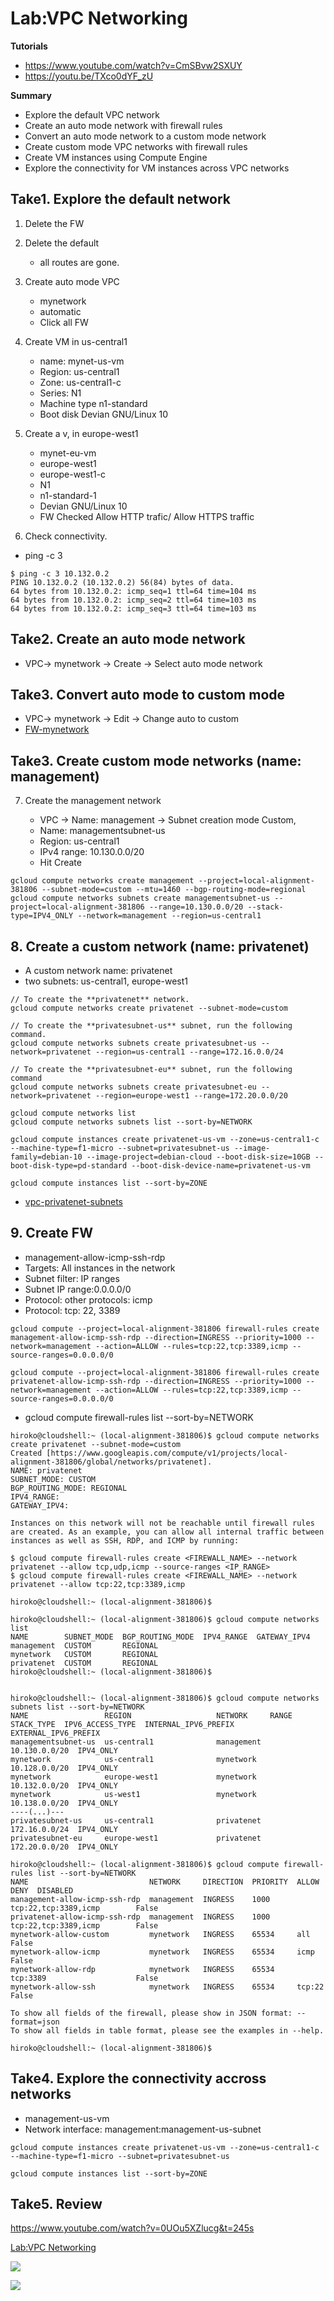 # Lab:VPC Networking

**Tutorials**

- https://www.youtube.com/watch?v=CmSBvw2SXUY
- https://youtu.be/TXco0dYF_zU

**Summary**

- Explore the default VPC network
- Create an auto mode network with firewall rules
- Convert an auto mode network to a custom mode network
- Create custom mode VPC networks with firewall rules
- Create VM instances using Compute Engine
- Explore the connectivity for VM instances across VPC networks

## Take1. Explore the default network

1. Delete the FW
2. Delete the default

   - all routes are gone.

3. Create auto mode VPC

   - mynetwork
   - automatic
   - Click all FW

4. Create VM in us-central1

   - name: mynet-us-vm
   - Region: us-central1
   - Zone: us-central1-c
   - Series: N1
   - Machine type n1-standard
   - Boot disk Devian GNU/Linux 10

5. Create a v, in europe-west1

   - mynet-eu-vm
   - europe-west1
   - europe-west1-c
   - N1
   - n1-standard-1
   - Devian GNU/Linux 10
   - FW Checked Allow HTTP trafic/ Allow HTTPS traffic

6. Check connectivity.

- ping -c 3 <IP>

```
$ ping -c 3 10.132.0.2
PING 10.132.0.2 (10.132.0.2) 56(84) bytes of data.
64 bytes from 10.132.0.2: icmp_seq=1 ttl=64 time=104 ms
64 bytes from 10.132.0.2: icmp_seq=2 ttl=64 time=103 ms
64 bytes from 10.132.0.2: icmp_seq=3 ttl=64 time=103 ms
```

## Take2. Create an auto mode network

- VPC-> mynetwork -> Create -> Select auto mode network

## Take3. Convert auto mode to custom mode

- VPC-> mynetwork -> Edit -> Change auto to custom
- [FW-mynetwork](https://drive.google.com/file/d/10K5cHRO2iiwHdDSl1GYDFKYsaqJlCpuh/view)

## Take3. Create custom mode networks (name: management)

7. Create the management network

   - VPC -> Name: management -> Subnet creation mode Custom,
   - Name: managementsubnet-us
   - Region: us-central1
   - IPv4 range: 10.130.0.0/20
   - Hit Create

```
gcloud compute networks create management --project=local-alignment-381806 --subnet-mode=custom --mtu=1460 --bgp-routing-mode=regional
gcloud compute networks subnets create managementsubnet-us --project=local-alignment-381806 --range=10.130.0.0/20 --stack-type=IPV4_ONLY --network=management --region=us-central1
```

## 8. Create a custom network (name: privatenet)

- A custom network name: privatenet
- two subnets: us-central1, europe-west1

```
// To create the **privatenet** network.
gcloud compute networks create privatenet --subnet-mode=custom

// To create the **privatesubnet-us** subnet, run the following command.
gcloud compute networks subnets create privatesubnet-us --network=privatenet --region=us-central1 --range=172.16.0.0/24

// To create the **privatesubnet-eu** subnet, run the following command
gcloud compute networks subnets create privatesubnet-eu --network=privatenet --region=europe-west1 --range=172.20.0.0/20

gcloud compute networks list
gcloud compute networks subnets list --sort-by=NETWORK

gcloud compute instances create privatenet-us-vm --zone=us-central1-c --machine-type=f1-micro --subnet=privatesubnet-us --image-family=debian-10 --image-project=debian-cloud --boot-disk-size=10GB --boot-disk-type=pd-standard --boot-disk-device-name=privatenet-us-vm

gcloud compute instances list --sort-by=ZONE
```

- [vpc-privatenet-subnets](https://drive.google.com/file/d/10L_4F8TEEFxOjaTPQ94z5gITo2W62p2S/view?usp=share_link)

## 9. Create FW

- management-allow-icmp-ssh-rdp
- Targets: All instances in the network
- Subnet filter: IP ranges
- Subnet IP range:0.0.0.0/0
- Protocol: other protocols: icmp
- Protocol: tcp: 22, 3389

```
gcloud compute --project=local-alignment-381806 firewall-rules create management-allow-icmp-ssh-rdp --direction=INGRESS --priority=1000 --network=management --action=ALLOW --rules=tcp:22,tcp:3389,icmp --source-ranges=0.0.0.0/0

gcloud compute --project=local-alignment-381806 firewall-rules create privatenet-allow-icmp-ssh-rdp --direction=INGRESS --priority=1000 --network=management --action=ALLOW --rules=tcp:22,tcp:3389,icmp --source-ranges=0.0.0.0/0
```

- gcloud compute firewall-rules list --sort-by=NETWORK

```
hiroko@cloudshell:~ (local-alignment-381806)$ gcloud compute networks create privatenet --subnet-mode=custom
Created [https://www.googleapis.com/compute/v1/projects/local-alignment-381806/global/networks/privatenet].
NAME: privatenet
SUBNET_MODE: CUSTOM
BGP_ROUTING_MODE: REGIONAL
IPV4_RANGE:
GATEWAY_IPV4:

Instances on this network will not be reachable until firewall rules
are created. As an example, you can allow all internal traffic between
instances as well as SSH, RDP, and ICMP by running:

$ gcloud compute firewall-rules create <FIREWALL_NAME> --network privatenet --allow tcp,udp,icmp --source-ranges <IP_RANGE>
$ gcloud compute firewall-rules create <FIREWALL_NAME> --network privatenet --allow tcp:22,tcp:3389,icmp

hiroko@cloudshell:~ (local-alignment-381806)$

hiroko@cloudshell:~ (local-alignment-381806)$ gcloud compute networks list
NAME        SUBNET_MODE  BGP_ROUTING_MODE  IPV4_RANGE  GATEWAY_IPV4
management  CUSTOM       REGIONAL
mynetwork   CUSTOM       REGIONAL
privatenet  CUSTOM       REGIONAL
hiroko@cloudshell:~ (local-alignment-381806)$


hiroko@cloudshell:~ (local-alignment-381806)$ gcloud compute networks subnets list --sort-by=NETWORK
NAME                 REGION                   NETWORK     RANGE          STACK_TYPE  IPV6_ACCESS_TYPE  INTERNAL_IPV6_PREFIX  EXTERNAL_IPV6_PREFIX
managementsubnet-us  us-central1              management  10.130.0.0/20  IPV4_ONLY
mynetwork            us-central1              mynetwork   10.128.0.0/20  IPV4_ONLY
mynetwork            europe-west1             mynetwork   10.132.0.0/20  IPV4_ONLY
mynetwork            us-west1                 mynetwork   10.138.0.0/20  IPV4_ONLY
----(...)---
privatesubnet-us     us-central1              privatenet  172.16.0.0/24  IPV4_ONLY
privatesubnet-eu     europe-west1             privatenet  172.20.0.0/20  IPV4_ONLY

hiroko@cloudshell:~ (local-alignment-381806)$ gcloud compute firewall-rules list --sort-by=NETWORK
NAME                           NETWORK     DIRECTION  PRIORITY  ALLOW                 DENY  DISABLED
management-allow-icmp-ssh-rdp  management  INGRESS    1000      tcp:22,tcp:3389,icmp        False
privatenet-allow-icmp-ssh-rdp  management  INGRESS    1000      tcp:22,tcp:3389,icmp        False
mynetwork-allow-custom         mynetwork   INGRESS    65534     all                         False
mynetwork-allow-icmp           mynetwork   INGRESS    65534     icmp                        False
mynetwork-allow-rdp            mynetwork   INGRESS    65534     tcp:3389                    False
mynetwork-allow-ssh            mynetwork   INGRESS    65534     tcp:22                      False

To show all fields of the firewall, please show in JSON format: --format=json
To show all fields in table format, please see the examples in --help.

hiroko@cloudshell:~ (local-alignment-381806)$
```

## Take4. Explore the connectivity accross networks

- management-us-vm
- Network interface: management:management-us-subnet

```
gcloud compute instances create privatenet-us-vm --zone=us-central1-c --machine-type=f1-micro --subnet=privatesubnet-us
```

```
gcloud compute instances list --sort-by=ZONE
```

## Take5. Review

https://www.youtube.com/watch?v=0UOu5XZlucg&t=245s

[Lab:VPC Networking](https://www.cloudskillsboost.google/course_sessions/1685038/labs/314345)

![](images/vpc-1.png)

![](images/vpc-2.png)
